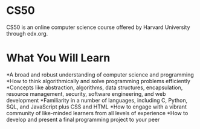 # CS50
CS50 is an online computer science course offered by Harvard University through edx.org. 

# What You Will Learn
*A broad and robust understanding of computer science and programming
*How to think algorithmically and solve programming problems efficiently
*Concepts like abstraction, algorithms, data structures, encapsulation, resource management, security, software engineering, and web development
*Familiarity in a number of languages, including C, Python, SQL, and JavaScript plus CSS and HTML
*How to engage with a vibrant community of like-minded learners from all levels of experience
*How to develop and present a final programming project to your peer
